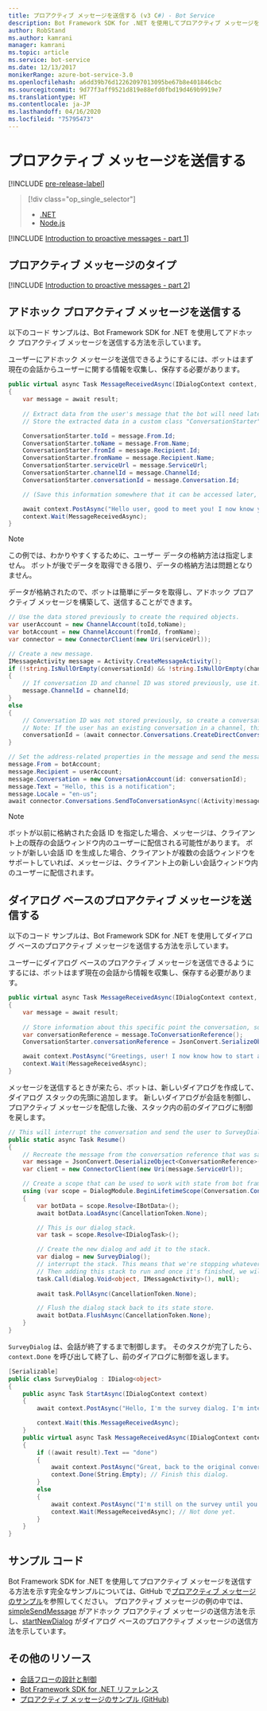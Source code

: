 ```yaml
---
title: プロアクティブ メッセージを送信する (v3 C#) - Bot Service
description: Bot Framework SDK for .NET を使用してプロアクティブ メッセージを送信する方法について説明します。
author: RobStand
ms.author: kamrani
manager: kamrani
ms.topic: article
ms.service: bot-service
ms.date: 12/13/2017
monikerRange: azure-bot-service-3.0
ms.openlocfilehash: a6dd39b76d12262097013095be67b8e401846cbc
ms.sourcegitcommit: 9d77f3aff9521d819e88efd0fbd19d469b9919e7
ms.translationtype: HT
ms.contentlocale: ja-JP
ms.lasthandoff: 04/16/2020
ms.locfileid: "75795473"
---
```

# <a name="send-proactive-messages"></a>プロアクティブ メッセージを送信する

[!INCLUDE [pre-release-label](../includes/pre-release-label-v3.md)]

> [!div class="op_single_selector"]
> - [.NET](../dotnet/bot-builder-dotnet-proactive-messages.md)
> - [Node.js](../nodejs/bot-builder-nodejs-proactive-messages.md)

[!INCLUDE [Introduction to proactive messages - part 1](../includes/snippet-proactive-messages-intro-1.md)]

## <a name="types-of-proactive-messages"></a>プロアクティブ メッセージのタイプ 

[!INCLUDE [Introduction to proactive messages - part 2](../includes/snippet-proactive-messages-intro-2.md)]

## <a name="send-an-ad-hoc-proactive-message"></a>アドホック プロアクティブ メッセージを送信する

以下のコード サンプルは、Bot Framework SDK for .NET を使用してアドホック プロアクティブ メッセージを送信する方法を示しています。

ユーザーにアドホック メッセージを送信できるようにするには、ボットはまず現在の会話からユーザーに関する情報を収集し、保存する必要があります。 

```cs
public virtual async Task MessageReceivedAsync(IDialogContext context, IAwaitable<IMessageActivity> result)
{
    var message = await result;
    
    // Extract data from the user's message that the bot will need later to send an ad hoc message to the user. 
    // Store the extracted data in a custom class "ConversationStarter" (not shown here).

    ConversationStarter.toId = message.From.Id;
    ConversationStarter.toName = message.From.Name;
    ConversationStarter.fromId = message.Recipient.Id;
    ConversationStarter.fromName = message.Recipient.Name;
    ConversationStarter.serviceUrl = message.ServiceUrl;
    ConversationStarter.channelId = message.ChannelId;
    ConversationStarter.conversationId = message.Conversation.Id;

    // (Save this information somewhere that it can be accessed later, such as in a database.)

    await context.PostAsync("Hello user, good to meet you! I now know your address and can send you notifications in the future.");
    context.Wait(MessageReceivedAsync);
}
```
> [!NOTE]
> この例では、わかりやすくするために、ユーザー データの格納方法は指定しません。 ボットが後でデータを取得できる限り、データの格納方法は問題となりません。

データが格納されたので、ボットは簡単にデータを取得し、アドホック プロアクティブ メッセージを構築して、送信することができます。 

```cs
// Use the data stored previously to create the required objects.
var userAccount = new ChannelAccount(toId,toName);
var botAccount = new ChannelAccount(fromId, fromName);
var connector = new ConnectorClient(new Uri(serviceUrl));

// Create a new message.
IMessageActivity message = Activity.CreateMessageActivity();
if (!string.IsNullOrEmpty(conversationId) && !string.IsNullOrEmpty(channelId))  
{
    // If conversation ID and channel ID was stored previously, use it.
    message.ChannelId = channelId;
}
else
{
    // Conversation ID was not stored previously, so create a conversation. 
    // Note: If the user has an existing conversation in a channel, this will likely create a new conversation window.
    conversationId = (await connector.Conversations.CreateDirectConversationAsync( botAccount, userAccount)).Id;
}

// Set the address-related properties in the message and send the message.
message.From = botAccount;
message.Recipient = userAccount;
message.Conversation = new ConversationAccount(id: conversationId);
message.Text = "Hello, this is a notification";
message.Locale = "en-us";
await connector.Conversations.SendToConversationAsync((Activity)message);
```

> [!NOTE]
> ボットが以前に格納された会話 ID を指定した場合、メッセージは、クライアント上の既存の会話ウィンドウ内のユーザーに配信される可能性があります。 ボットが新しい会話 ID を生成した場合、クライアントが複数の会話ウィンドウをサポートしていれば、メッセージは、クライアント上の新しい会話ウィンドウ内のユーザーに配信されます。 

## <a name="send-a-dialog-based-proactive-message"></a>ダイアログ ベースのプロアクティブ メッセージを送信する

以下のコード サンプルは、Bot Framework SDK for .NET を使用してダイアログ ベースのプロアクティブ メッセージを送信する方法を示しています。

ユーザーにダイアログ ベースのプロアクティブ メッセージを送信できるようにするには、ボットはまず現在の会話から情報を収集し、保存する必要があります。 

```cs
public virtual async Task MessageReceivedAsync(IDialogContext context, IAwaitable<IMessageActivity> result)
{
    var message = await result;
    
    // Store information about this specific point the conversation, so that the bot can resume this conversation later.
    var conversationReference = message.ToConversationReference();
    ConversationStarter.conversationReference = JsonConvert.SerializeObject(conversationReference);

    await context.PostAsync("Greetings, user! I now know how to start a proactive message to you."); 
    context.Wait(MessageReceivedAsync);
}
```

メッセージを送信するときが来たら、ボットは、新しいダイアログを作成して、ダイアログ スタックの先頭に追加します。 新しいダイアログが会話を制御し、プロアクティブ メッセージを配信した後、スタック内の前のダイアログに制御を戻します。 

```cs
// This will interrupt the conversation and send the user to SurveyDialog, then wait until that's done 
public static async Task Resume() 
{
    // Recreate the message from the conversation reference that was saved previously.
    var message = JsonConvert.DeserializeObject<ConversationReference>(conversationReference).GetPostToBotMessage(); 
    var client = new ConnectorClient(new Uri(message.ServiceUrl));

    // Create a scope that can be used to work with state from bot framework.
    using (var scope = DialogModule.BeginLifetimeScope(Conversation.Container, message))
    {
        var botData = scope.Resolve<IBotData>();
        await botData.LoadAsync(CancellationToken.None);

        // This is our dialog stack.
        var task = scope.Resolve<IDialogTask>();

        // Create the new dialog and add it to the stack.
        var dialog = new SurveyDialog();
        // interrupt the stack. This means that we're stopping whatever conversation that is currently happening with the user
        // Then adding this stack to run and once it's finished, we will be back to the original conversation
        task.Call(dialog.Void<object, IMessageActivity>(), null);
        
        await task.PollAsync(CancellationToken.None);

        // Flush the dialog stack back to its state store.
        await botData.FlushAsync(CancellationToken.None);        
    }
}
```
`SurveyDialog` は、会話が終了するまで制御します。 そのタスクが完了したら、`context.Done` を呼び出して終了し、前のダイアログに制御を返します。 

```cs
[Serializable]
public class SurveyDialog : IDialog<object>
{
    public async Task StartAsync(IDialogContext context)
    {
        await context.PostAsync("Hello, I'm the survey dialog. I'm interrupting your conversation to ask you a question. Type \"done\" to resume");

        context.Wait(this.MessageReceivedAsync);
    }
    public virtual async Task MessageReceivedAsync(IDialogContext context, IAwaitable<IMessageActivity> result)
    {
        if ((await result).Text == "done")
        {
            await context.PostAsync("Great, back to the original conversation!");
            context.Done(String.Empty); // Finish this dialog.
        }
        else
        {
            await context.PostAsync("I'm still on the survey until you type \"done\"");
            context.Wait(MessageReceivedAsync); // Not done yet.
        }
    }
}
```

## <a name="sample-code"></a>サンプル コード

Bot Framework SDK for .NET を使用してプロアクティブ メッセージを送信する方法を示す完全なサンプルについては、GitHub で<a href="https://aka.ms/proactive-messaging-cs-v3 " target="_blank">プロアクティブ メッセージのサンプル</a>を参照してください。 プロアクティブ メッセージの例の中では、<a href="https://aka.ms/proactive-sendmessage-cs-v3 " target="_blank">simpleSendMessage</a> がアドホック プロアクティブ メッセージの送信方法を示し、<a href="https://aka.ms/proactive-newdialog-cs-v3 " target="_blank">startNewDialog</a> がダイアログ ベースのプロアクティブ メッセージの送信方法を示しています。 

## <a name="additional-resources"></a>その他のリソース

- [会話フローの設計と制御](../bot-service-design-conversation-flow.md)
- <a href="/dotnet/api/?view=botbuilder-3.11.0" target="_blank">Bot Framework SDK for .NET リファレンス</a>
- <a href="https://github.com/Microsoft/BotBuilder-Samples/tree/master/CSharp/core-proactiveMessages" target="_blank">プロアクティブ メッセージのサンプル (GitHub)</a>

